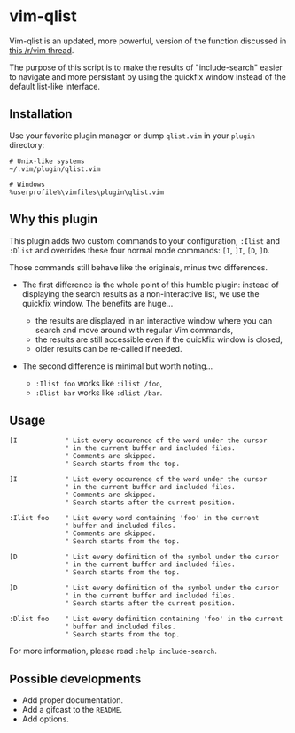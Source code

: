 # vim-qlist

Vim-qlist is an updated, more powerful, version of the function discussed in [this /r/vim thread](http://www.reddit.com/r/vim/comments/1rzvsm/do_any_of_you_redirect_results_of_i_to_the/).

The purpose of this script is to make the results of "include-search" easier to navigate and more persistant by using the quickfix window instead of the default list-like interface.

## Installation

Use your favorite plugin manager or dump `qlist.vim` in your `plugin` directory:

    # Unix-like systems
    ~/.vim/plugin/qlist.vim

    # Windows
    %userprofile%\vimfiles\plugin\qlist.vim

## Why this plugin

This plugin adds two custom commands to your configuration, `:Ilist` and `:Dlist` and overrides these four normal mode commands: `[I`, `]I`, `[D`, `]D`.

Those commands still behave like the originals, minus two differences.

* The first difference is the whole point of this humble plugin: instead of displaying the search results as a non-interactive list, we use the quickfix window. The benefits are huge...

  * the results are displayed in an interactive window where you can search and move around with regular Vim commands,
  * the results are still accessible even if the quickfix window is closed,
  * older results can be re-called if needed.

* The second difference is minimal but worth noting...

  * `:Ilist foo` works like `:ilist /foo`,
  * `:Dlist bar` works like `:dlist /bar`.

## Usage

    [I            " List every occurence of the word under the cursor
                  " in the current buffer and included files.
                  " Comments are skipped.
                  " Search starts from the top.

    ]I            " List every occurence of the word under the cursor
                  " in the current buffer and included files.
                  " Comments are skipped.
                  " Search starts after the current position.

    :Ilist foo    " List every word containing 'foo' in the current
                  " buffer and included files.
                  " Comments are skipped.
                  " Search starts from the top.

    [D            " List every definition of the symbol under the cursor
                  " in the current buffer and included files.
                  " Search starts from the top.

    ]D            " List every definition of the symbol under the cursor
                  " in the current buffer and included files.
                  " Search starts after the current position.

    :Dlist foo    " List every definition containing 'foo' in the current
                  " buffer and included files.
                  " Search starts from the top.

For more information, please read `:help include-search`.

## Possible developments

* Add proper documentation.
* Add a gifcast to the `README`.
* Add options.
